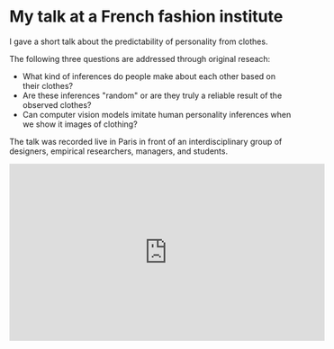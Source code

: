 <h1> My talk at a French fashion institute </h1>

I gave a short talk about the predictability of personality from clothes.

The following three questions are addressed through original reseach:

<ul>
  <li>What kind of inferences do people make about each other based on their clothes?</li>
  <li>Are these inferences "random" or are they truly a reliable result of the observed clothes?</li>
  <li>Can computer vision models imitate human personality inferences when we show it images of clothing?</li>
</ul>

The talk was recorded live in Paris in front of an interdisciplinary group of designers, empirical researchers, managers, and students.


<iframe width="560" height="315" src="https://www.youtube.com/embed/cBJl8YyTZjA" frameborder="0" allow="autoplay; encrypted-media" allowfullscreen></iframe>
